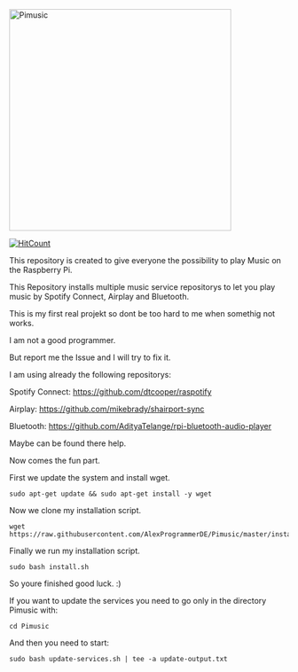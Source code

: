 <html>
	<head>
		<link rel="stylesheet" type="text/css" href="mystyle.css">
	</head>
	<body>
						<div>
<img src="https://raw.githubusercontent.com/AlexProgrammerDE/Pimusic/master/logo.png" alt="Pimusic" width="400">
						</div>
		
[![HitCount](http://hits.dwyl.io/AlexProgrammerDE/Pimusic.svg)](http://hits.dwyl.io/AlexProgrammerDE/Pimusic)

This repository is created to give everyone the possibility to play Music on the Raspberry Pi.

This Repository installs multiple music service repositorys to let you play music by Spotify Connect, Airplay and Bluetooth.

This is my first real projekt so dont be too hard to me when somethig not works.

I am not a good programmer.

But report me the Issue and I will try to fix it.

I am using already the following repositorys:

Spotify Connect: https://github.com/dtcooper/raspotify

Airplay: https://github.com/mikebrady/shairport-sync

Bluetooth: https://github.com/AdityaTelange/rpi-bluetooth-audio-player

Maybe can be found there help.

Now comes the fun part. 

First we update the system and install wget.
```
sudo apt-get update && sudo apt-get install -y wget
```
Now we clone my installation script.
```
wget https://raw.githubusercontent.com/AlexProgrammerDE/Pimusic/master/install.sh
```
Finally we run my installation script.
```
sudo bash install.sh
```
So youre finished good luck. :)

If you want to update the services you need to go only in the directory Pimusic with:
```
cd Pimusic
```
And then you need to start:
```
sudo bash update-services.sh | tee -a update-output.txt
```
